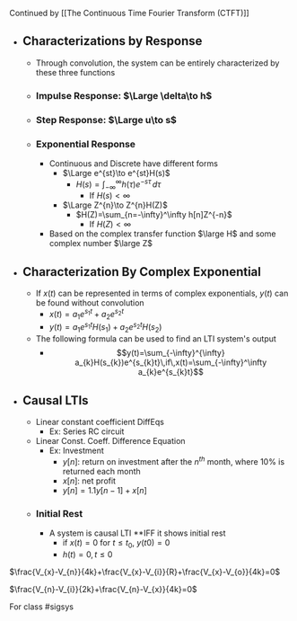 Continued by [[The Continuous Time Fourier Transform (CTFT)]]
- ## Characterizations by Response
	- Through convolution, the system can be entirely characterized by these three functions
	- ### Impulse Response: $\Large \delta\to h$
	- ### Step Response: $\Large u\to s$
	- ### Exponential Response
		- Continuous and Discrete have different forms
			- $\Large e^{st}\to e^{st}H(s)$
				- $H(s)=\int _{{-\infty}}^{\infty}h(\tau)e^{-s\tau} \, d\tau$
					- If $H(s)  < \infty$ 
			- $\Large Z^{n}\to Z^{n}H(Z)$
				- $H(Z)=\sum_{n=-\infty}^\infty h[n]Z^{-n}$
					- If $H(Z)<\infty$
		- Based on the complex transfer function $\large H$ and some complex number $\large Z$
- ## Characterization By Complex Exponential
	- If $x(t)$ can be represented in terms of complex exponentials, $y(t)$ can be found without convolution
		- $x(t)=a_{1}e^{s_{1}t}+a_{2}e^{s_{2}t}$
		- $y(t)=a_{1}e^{s_{1}t}H(s_{1})+a_{2}e^{s_{2}t}H(s_{2})$
	- The following formula can be used to find an LTI system's output
		- $$y(t)=\sum_{-\infty}^{\infty} a_{k}H(s_{k})e^{s_{k}t}\,if\,x(t)=\sum_{-\infty}^\infty a_{k}e^{s_{k}t}$$ 
- ## Causal LTIs
	- Linear constant coefficient DiffEqs
		- Ex: Series RC circuit
	- Linear Const. Coeff. Difference Equation
		- Ex: Investment
			-  $y[n]$: return on investment after the $n^{th}$ month, where 10% is returned each month
			- $x[n]$: net profit
			- $y[n]=1.1 y[n-1]+x[n]$
	- ### Initial Rest
		- A system is causal LTI **IFF it shows initial rest
			- if $x(t)=0$ for $t\leq t_{0}$, $y(t0)=0$
			- $h(t)=0,t\leq0$


$\frac{V_{x}-V_{n}}{4k}+\frac{V_{x}-V_{i}}{R}+\frac{V_{x}-V_{o}}{4k}=0$

$\frac{V_{n}-V_{i}}{2k}+\frac{V_{n}-V_{x}}{4k}=0$


For class #sigsys 